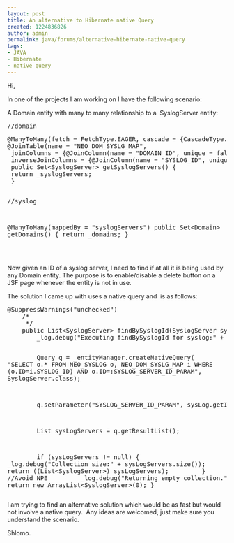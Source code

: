 ```yaml
---
layout: post
title: An alternative to Hibernate native Query
created: 1224836826
author: admin
permalink: java/forums/alternative-hibernate-native-query
tags:
- JAVA
- Hibernate
- native query
---
```

<p>Hi,</p>
<p>In one of the projects I am working on I have the following scenario:</p>
<p>A Domain entity with many to many relationship to a&nbsp; SyslogServer entity:</p>
<pre>
//domain</pre>
<pre>
@ManyToMany(fetch = FetchType.EAGER, cascade = {CascadeType.MERGE})
@JoinTable(name = &quot;NEO_DOM_SYSLG_MAP&quot;,
 joinColumns = {@JoinColumn(name = &quot;DOMAIN_ID&quot;, unique = false)},
 inverseJoinColumns = {@JoinColumn(name = &quot;SYSLOG_ID&quot;, unique = false)})
 public Set&lt;SyslogServer&gt; getSyslogServers() {
 return _syslogServers;
 }
 

//syslog

@ManyToMany(mappedBy = &quot;syslogServers&quot;)
 public Set&lt;Domain&gt; getDomains() {
 return _domains;
 }

 </pre>
<p>Now given an ID of a syslog server, I need to find if at all it is being used by any Domain entity. The purpose is to enable/disable a delete button on a JSF page whenever the entity is not in use.&nbsp;</p>
<p>The solution I came up with uses a native query and&nbsp; is as follows:</p>
<pre>
@SuppressWarnings(&quot;unchecked&quot;)
&nbsp;&nbsp;&nbsp; /*
&nbsp;&nbsp;&nbsp;&nbsp; */
&nbsp;&nbsp;&nbsp; public List&lt;SyslogServer&gt; findBySyslogId(SyslogServer sysLog) {
&nbsp;&nbsp;&nbsp;&nbsp;&nbsp;&nbsp;&nbsp; _log.debug(&quot;Executing findBySyslogId for syslog:&quot; + sysLog);

&nbsp;&nbsp;&nbsp;&nbsp;&nbsp;&nbsp;&nbsp; Query q = _entityManager.createNativeQuery(
&nbsp;&nbsp;&nbsp;&nbsp;&nbsp;&nbsp;&nbsp;&nbsp;&nbsp;&nbsp;&nbsp;&nbsp;&nbsp;&nbsp;&nbsp; &quot;SELECT o.* FROM NEO_SYSLOG o, NEO_DOM_SYSLG_MAP i WHERE (o.ID=i.SYSLOG_ID) AND o.ID=:SYSLOG_SERVER_ID_PARAM&quot;,
&nbsp;&nbsp;&nbsp;&nbsp;&nbsp;&nbsp;&nbsp;&nbsp;&nbsp;&nbsp;&nbsp;&nbsp;&nbsp;&nbsp;&nbsp; SyslogServer.class);

&nbsp;&nbsp;&nbsp;&nbsp;&nbsp;&nbsp;&nbsp; q.setParameter(&quot;SYSLOG_SERVER_ID_PARAM&quot;, sysLog.getId());

&nbsp;&nbsp;&nbsp;&nbsp;&nbsp;&nbsp;&nbsp; List sysLogServers = q.getResultList();

&nbsp;&nbsp;&nbsp;&nbsp;&nbsp;&nbsp;&nbsp; if (sysLogServers != null) {
&nbsp;&nbsp;&nbsp;&nbsp;&nbsp;&nbsp;&nbsp;&nbsp;&nbsp;&nbsp;&nbsp; _log.debug(&quot;Collection size:&quot; + sysLogServers.size());
&nbsp;&nbsp;&nbsp;&nbsp;&nbsp;&nbsp;&nbsp;&nbsp;&nbsp;&nbsp;&nbsp; return ((List&lt;SyslogServer&gt;) sysLogServers);
&nbsp;&nbsp;&nbsp;&nbsp;&nbsp;&nbsp;&nbsp; }
&nbsp;&nbsp;&nbsp;&nbsp;&nbsp;&nbsp;&nbsp; //Avoid NPE
&nbsp;&nbsp;&nbsp;&nbsp;&nbsp;&nbsp;&nbsp; _log.debug(&quot;Returning empty collection.&quot;);
&nbsp;&nbsp;&nbsp;&nbsp;&nbsp;&nbsp;&nbsp; return new ArrayList&lt;SyslogServer&gt;(0);
 } </pre>
<p>I am trying to find an alternative solution which would be as fast but would not involve a native query.&nbsp; Any ideas are welcomed, just make sure you understand the scenario.</p>
<p>Shlomo.</p>
